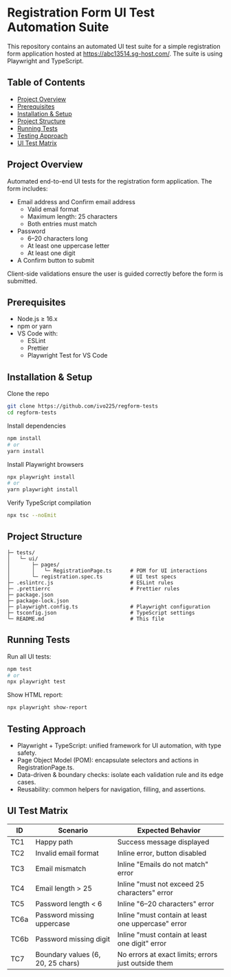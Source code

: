 # Registration Form UI Test Automation Suite

This repository contains an automated UI test suite for a simple registration form application hosted at https://abc13514.sg-host.com/. The suite is using Playwright and TypeScript.

## Table of Contents

- [Project Overview](#project-overview)
- [Prerequisites](#prerequisites)
- [Installation & Setup](#installation--setup)
- [Project Structure](#project-structure)
- [Running Tests](#running-tests)
- [Testing Approach](#testing-approach)
- [UI Test Matrix](#ui-test-matrix)

## Project Overview

Automated end-to-end UI tests for the registration form application. The form includes:

- Email address and Confirm email address
  - Valid email format
  - Maximum length: 25 characters
  - Both entries must match
- Password
  - 6–20 characters long
  - At least one uppercase letter
  - At least one digit
- A Confirm button to submit

Client-side validations ensure the user is guided correctly before the form is submitted.

## Prerequisites

- Node.js ≥ 16.x
- npm or yarn
- VS Code with:
  - ESLint
  - Prettier
  - Playwright Test for VS Code

## Installation & Setup

Clone the repo

```bash
git clone https://github.com/ivo225/regform-tests
cd regform-tests
```

Install dependencies

```bash
npm install
# or
yarn install
```

Install Playwright browsers

```bash
npx playwright install
# or
yarn playwright install
```

Verify TypeScript compilation

```bash
npx tsc --noEmit
```

## Project Structure

```
├─ tests/
│   └─ ui/
│       ├─ pages/
│       │   └─ RegistrationPage.ts      # POM for UI interactions
│       └─ registration.spec.ts         # UI test specs
├─ .eslintrc.js                         # ESLint rules
├─ .prettierrc                          # Prettier rules
├─ package.json
├─ package-lock.json
├─ playwright.config.ts                 # Playwright configuration
├─ tsconfig.json                        # TypeScript settings
└─ README.md                            # This file
```

## Running Tests

Run all UI tests:

```bash
npm test
# or
npx playwright test
```

Show HTML report:

```bash
npx playwright show-report
```

## Testing Approach

- Playwright + TypeScript: unified framework for UI automation, with type safety.
- Page Object Model (POM): encapsulate selectors and actions in RegistrationPage.ts.
- Data-driven & boundary checks: isolate each validation rule and its edge cases.
- Reusability: common helpers for navigation, filling, and assertions.

## UI Test Matrix

| ID   | Scenario                      | Expected Behavior                              |
|------|-------------------------------|------------------------------------------------|
| TC1  | Happy path                    | Success message displayed                      |
| TC2  | Invalid email format          | Inline error, button disabled                  |
| TC3  | Email mismatch                | Inline "Emails do not match" error             |
| TC4  | Email length > 25             | Inline "must not exceed 25 characters" error   |
| TC5  | Password length < 6           | Inline "6–20 characters" error                 |
| TC6a | Password missing uppercase    | Inline "must contain at least one uppercase" error |
| TC6b | Password missing digit        | Inline "must contain at least one digit" error |
| TC7  | Boundary values (6, 20, 25 chars) | No errors at exact limits; errors just outside them |



